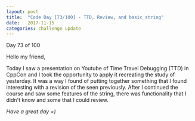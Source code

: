 ```yaml
---
layout: post
title:  "Code Day [73/100] - TTD, Review, and basic_string"
date:   2017-11-15
categories: challenge update
---
```


Day 73 of 100

Hello my friend,

Today I saw a presentation on Youtube of Time Travel Debugging (TTD) in CppCon and I took the opportunity to apply it recreating the study of yesterday. It was a way I found of putting together something that I found interesting with a revision of the seen previously. After I continued the course and saw some features of the string, there was functionality that I didn't know and some that I could review.

_Have a great day =)_